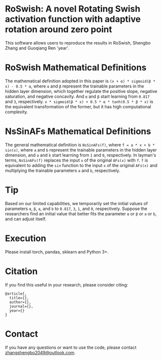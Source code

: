 # RoSwish: A novel Rotating Swish activation function with adaptive rotation around zero point
This software allows users to reproduce the results in RoSwish, Shengbo Zhang and Guoqiang Ren 'year'.

# RoSwish Mathematical Definitions
The mathematical definition adopted in this paper is `(x + α) * sigmoid(β * x) - 0.5 * α`, where `α` and `β` represent the trainable parameters in the hidden layer dimension, which together regulate the positive slope, negative saturation, and negative concavity. And `α` and `β` start learning from `0.817` and `3`, respectively. `x * sigmoid(β * x) + 0.5 * α * tanh(0.5 * β * x)` is the equivalent transformation of the former, but it has high computational complexity.

# NsSinAFs Mathematical Definitions
The general mathematical definition is `NsSinAFs(f)`, where `f = a * x + b * sin(x)`, where `a` and `b` represent the trainable parameters in the hidden layer dimension, and `a` and `b` start learning from `1` and `0`, respectively. In layman's terms, `NsSinAFs(f)` replaces the input `x` of the original `AFs(x)` with `f`. `f` is equivalent to adding the `sin` function to the input `x` of the original `AFs(x)` and multiplying the trainable parameters `a` and `b`, respectively.

# Tip
Based on our limited capabilities, we temporarily set the initial values of parameters `α`, `β`, `a`, and `b` to `0.817`, `3`, `1`, and `0`, respectively. Suppose the researchers find an initial value that better fits the parameter `α` or `β` or `a` or `b`, and can adjust itself.

# Execution
Please install torch, pandas, sklearn and Python 3+.

# Citation
If you find this useful in your research, please consider citing:

    @article{,
      title={},
      author={},
      journal={},
      year={}
    }

# Contact
If you have any questions or want to use the code, please contact zhangshengbo2049@outlook.com.
